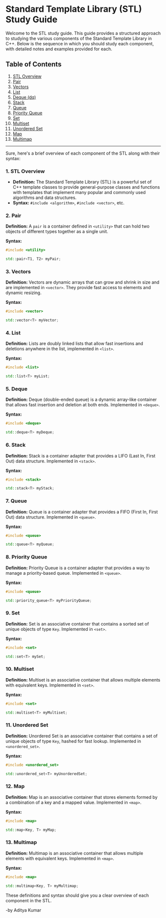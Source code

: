 # Standard Template Library (STL) Study Guide

Welcome to the STL study guide. This guide provides a structured approach to studying the various components of the Standard Template Library in C++. Below is the sequence in which you should study each component, with detailed notes and examples provided for each.

## Table of Contents

1. [STL Overview](#1-stl-overview)
2. [Pair](#2-pair)
3. [Vectors](#3-vectors)
4. [List](#4-list)
5. [Deque (dq)](#5-deque-dq)
6. [Stack](#6-stack)
7. [Queue](#7-queue)
8. [Priority Queue](#8-priority-queue)
9. [Set](#9-set)
10. [Multiset](#10-multiset)
11. [Unordered Set](#11-unordered-set)
12. [Map](#12-map)
13. [Multimap](#13-multimap)

---

Sure, here's a brief overview of each component of the STL along with their syntax:

### 1. STL Overview
   - **Definition:** The Standard Template Library (STL) is a powerful set of C++ template classes to provide general-purpose classes and functions with templates that implement many popular and commonly used algorithms and data structures.
   - **Syntax:** `#include <algorithm>`, `#include <vector>`, etc.


### 2. Pair
**Definition:** 
A `pair` is a container defined in `<utility>` that can hold two objects of different types together as a single unit.

**Syntax:**
```cpp
#include <utility>

std::pair<T1, T2> myPair;
```

### 3. Vectors
**Definition:** 
Vectors are dynamic arrays that can grow and shrink in size and are implemented in `<vector>`. They provide fast access to elements and dynamic resizing.

**Syntax:**
```cpp
#include <vector>

std::vector<T> myVector;
```

### 4. List
**Definition:** 
Lists are doubly linked lists that allow fast insertions and deletions anywhere in the list, implemented in `<list>`.

**Syntax:**
```cpp
#include <list>

std::list<T> myList;
```

### 5. Deque
**Definition:** 
Deque (double-ended queue) is a dynamic array-like container that allows fast insertion and deletion at both ends. Implemented in `<deque>`.

**Syntax:**
```cpp
#include <deque>

std::deque<T> myDeque;
```

### 6. Stack
**Definition:** 
Stack is a container adapter that provides a LIFO (Last In, First Out) data structure. Implemented in `<stack>`.

**Syntax:**
```cpp
#include <stack>

std::stack<T> myStack;
```

### 7. Queue
**Definition:** 
Queue is a container adapter that provides a FIFO (First In, First Out) data structure. Implemented in `<queue>`.

**Syntax:**
```cpp
#include <queue>

std::queue<T> myQueue;
```

### 8. Priority Queue
**Definition:** 
Priority Queue is a container adapter that provides a way to manage a priority-based queue. Implemented in `<queue>`.

**Syntax:**
```cpp
#include <queue>

std::priority_queue<T> myPriorityQueue;
```

### 9. Set
**Definition:** 
Set is an associative container that contains a sorted set of unique objects of type `Key`. Implemented in `<set>`.

**Syntax:**
```cpp
#include <set>

std::set<T> mySet;
```

### 10. Multiset
**Definition:** 
Multiset is an associative container that allows multiple elements with equivalent keys. Implemented in `<set>`.

**Syntax:**
```cpp
#include <set>

std::multiset<T> myMultiset;
```

### 11. Unordered Set
**Definition:** 
Unordered Set is an associative container that contains a set of unique objects of type `Key`, hashed for fast lookup. Implemented in `<unordered_set>`.

**Syntax:**
```cpp
#include <unordered_set>

std::unordered_set<T> myUnorderedSet;
```

### 12. Map
**Definition:** 
Map is an associative container that stores elements formed by a combination of a key and a mapped value. Implemented in `<map>`.

**Syntax:**
```cpp
#include <map>

std::map<Key, T> myMap;
```

### 13. Multimap
**Definition:** 
Multimap is an associative container that allows multiple elements with equivalent keys. Implemented in `<map>`.

**Syntax:**
```cpp
#include <map>

std::multimap<Key, T> myMultimap;
```

These definitions and syntax should give you a clear overview of each component in the STL.

-by Aditya Kumar
